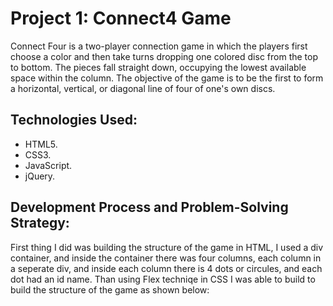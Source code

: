 # Project 1: Connect4 Game
Connect Four is a two-player connection game in which the players first choose a color and then take turns dropping one colored disc from the top to bottom. The pieces fall straight down, occupying the lowest available space within the column. The objective of the game is to be the first to form a horizontal, vertical, or diagonal line of four of one's own discs.

## Technologies Used:
- HTML5.
- CSS3.
- JavaScript.
- jQuery.

## Development Process and Problem-Solving Strategy:
First thing I did was building the structure of the game in HTML, I used a div container, and inside the container there was four columns, each column in a seperate div, and inside each column there is 4 dots or circules, and each dot had an id name. Than using Flex techniqe in CSS I was able to build to build the structure of the game as shown below:
